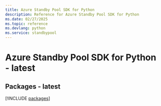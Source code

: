 ```yaml
---
title: Azure Standby Pool SDK for Python
description: Reference for Azure Standby Pool SDK for Python
ms.date: 02/27/2025
ms.topic: reference
ms.devlang: python
ms.service: standbypool
---
```

# Azure Standby Pool SDK for Python - latest
## Packages - latest
[!INCLUDE [packages](standby-pool-index.md)]
